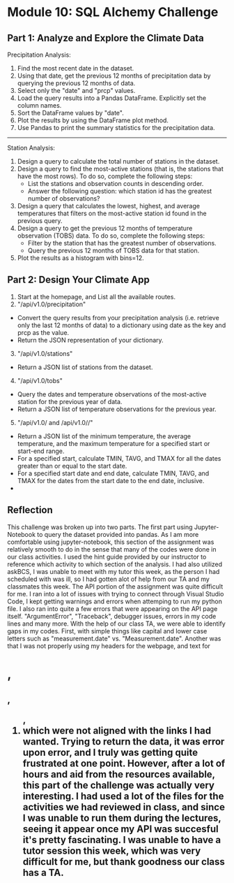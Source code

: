 # Module 10: SQL Alchemy Challenge

## Part 1: Analyze and Explore the Climate Data
Precipitation Analysis:
1. Find the most recent date in the dataset.
2. Using that date, get the previous 12 months of precipitation data by querying the previous 12 months of data.
3. Select only the "date" and "prcp" values.
4. Load the query results into a Pandas DataFrame. Explicitly set the column names.
5. Sort the DataFrame values by "date".
6. Plot the results by using the DataFrame plot method.
7. Use Pandas to print the summary statistics for the precipitation data.
-----------
Station Analysis:
1. Design a query to calculate the total number of stations in the dataset.
2. Design a query to find the most-active stations (that is, the stations that have the most rows). To do so, complete the following steps:
    - List the stations and observation counts in descending order.
    - Answer the following question: which station id has the greatest number of observations?
3. Design a query that calculates the lowest, highest, and average temperatures that filters on the most-active station id found in the previous query.
4. Design a query to get the previous 12 months of temperature observation (TOBS) data. To do so, complete the following steps:
    - Filter by the station that has the greatest number of observations.
    - Query the previous 12 months of TOBS data for that station.
5. Plot the results as a histogram with bins=12.

## Part 2: Design Your Climate App
1. Start at the homepage, and List all the available routes.
2. "/api/v1.0/precipitation"
- Convert the query results from your precipitation analysis (i.e. retrieve only the last 12 months of data) to a dictionary using date as the key and prcp as the value.
- Return the JSON representation of your dictionary.
3. "/api/v1.0/stations"
- Return a JSON list of stations from the dataset.
4. "/api/v1.0/tobs"
- Query the dates and temperature observations of the most-active station for the previous year of data.
- Return a JSON list of temperature observations for the previous year.
5. "/api/v1.0/<start> and /api/v1.0/<start>/<end>"
- Return a JSON list of the minimum temperature, the average temperature, and the maximum temperature for a specified start or start-end range.
- For a specified start, calculate TMIN, TAVG, and TMAX for all the dates greater than or equal to the start date.
- For a specified start date and end date, calculate TMIN, TAVG, and TMAX for the dates from the start date to the end date, inclusive.
- 
## Reflection
This challenge was broken up into two parts. The first part using Jupyter-Notebook to query the dataset provided into pandas. As I am more comfortable using jupyter-notebook, this section of the assignment was relatively smooth to do in the sense that many of the codes were done in our class activities. I used the hint guide provided by our instructor to reference which activity to which section of the analysis. I had also utilized askBCS, I was unable to meet with my tutor this week, as the person I had scheduled with was ill, so I had gotten alot of help from our TA and my classmates this week.
The API portion of the assignment was quite difficult for me. I ran into a lot of issues with trying to connect through Visual Studio Code, I kept getting warnings and errors when attemping to run my python file. I also ran into quite a few errors that were appearing on the API page itself. "ArgumentError", "Traceback", debugger issues, errors in my code lines and many more. With the help of our class TA, we were able to identify gaps in my codes. First, with simple things like capital and lower case letters such as "measurement.date" vs. "Measurement.date". Another was that I was not properly using my headers for the webpage, and text for <h1>,<h2>,<ol>,<li> which were not aligned with the links I had wanted. Trying to return the data, it was error upon error, and I truly was getting quite frustrated at one point. However, after a lot of hours and aid from the resources available, this part of the challenge was actually very interesting. I had used a lot of the files for the activities we had reviewed in class, and since I was unable to run them during the lectures, seeing it appear once my API was succesful it's pretty fascinating. I was unable to have a tutor session this week, which was very difficult for me, but thank goodness our class has a TA.
